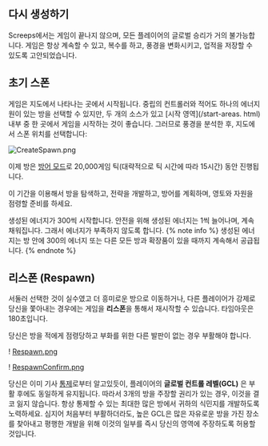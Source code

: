 ## 다시 생성하기

Screeps에서는 게임이 끝나지 않으며, 모든 플레이어의 글로벌 승리가 거의 불가능합니다. 게임은 항상 계속할 수 있고, 복수를 하고, 풍경을 변화시키고, 업적을 저장할 수 있도록 고안되었습니다.

## 초기 스폰

게임은 지도에서 나타나는 곳에서 시작됩니다. 중립의 컨트롤러와 적어도 하나의 에너지원이 있는 방을 선택할 수 있지만, 두 개의 소스가 있고 [시작 영역](/start-areas. html) 내부 중 한 곳에서 게임을 시작하는 것이 좋습니다. 그러므로 풍경을 분석한 후, 지도에서 스폰 위치를 선택합니다:

![CreateSpawn.png](attachment:CreateSpawn.png)

이제 방은 [방어 모드](/defense.html)로 20,000게임 틱(대략적으로 틱 시간에 따라 15시간) 동안 진행됩니다.

이 기간을 이용해서 방을 탐색하고, 전략을 개발하고, 방어를 계획하며, 영토와 자원을 점령할 준비를 하세요.

생성된 에너지가 300씩 시작합니다. 안전을 위해 생성된 에너지는 1씩 늘어나며, 계속 채워집니다. 그래서 에너지가 부족하지 않도록 합니다.
{% note info %}
생성된 에너지는 방 안에 300의 에너지 또는 다른 모든 방과 확장품이 있을 때까지 계속해서 공급됩니다. {% endnote %}

## 리스폰 (Respawn)

서둘러 선택한 것이 실수였고 더 흥미로운 방으로 이동하거나, 다른 플레이어가 강제로 당신을 쫓아내는 경우에는 게임을 **리스폰**을 통해서 재시작할 수 있습니다. 타임아웃은 180초입니다.

당신은 방을 적에게 점령당하고 부화를 위한 다른 발판이 없는 경우 부활해야 합니다.  

! [Respawn.png](https://user-images.githubusercontent.com/6578921/13400317/e12f0d3a-4c14-4cad-b3af-a23203dd91f0.png)

! [RespawnConfirm.png](https://user-images.githubusercontent.com/6578921/13400317/45e830fc-f3ea-4a6d-b8d8-7c913d6b7f6a.png)

당신은 이미 기사 [통제](/control.html)로부터 알고있듯이, 플레이어의 **글로벌 컨트롤 레벨(GCL)** 은 부활 후에도 동일하게 유지됩니다.  따라서 3개의 방을 주장할 권리가 있는 경우, 이것을 결코 잃지 않습니다.   항상 통제할 수 있는 최대한 많은 방에서 귀하의 식민지를 개발하도록 노력하세요. 심지어 처음부터 부활하더라도, 높은 GCL은 많은 자유로운 방을 가진 장소를 찾아내고 평행한 개발을 위해 이것의 일부를 즉시 당신의 영역에 주장하도록 허용할 것입니다.